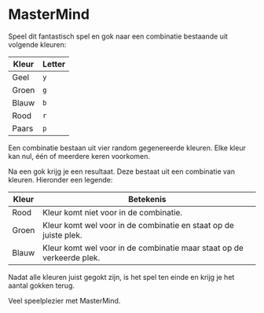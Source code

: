 # MasterMind

Speel dit fantastisch spel en gok naar een combinatie bestaande uit volgende kleuren:

| Kleur     | Letter |
| --------- | ------ |
| Geel      | `y`    |
| Groen     | `g`    |
| Blauw     | `b`    |
| Rood      | `r`    |
| Paars     | `p`    |

Een combinatie bestaan uit vier random gegenereerde kleuren. Elke kleur kan nul, één of meerdere keren voorkomen.

Na een gok krijg je een resultaat. Deze bestaat uit een combinatie van kleuren. Hieronder een legende:

| Kleur    | Betekenis                                                             |
| -------- | --------------------------------------------------------------------- |
| Rood     | Kleur komt niet voor in de combinatie.                                |
| Groen    | Kleur komt wel voor in de combinatie en staat op de juiste plek.      |
| Blauw    | Kleur komt wel voor in de combinatie maar staat op de verkeerde plek. |

Nadat alle kleuren juist gegokt zijn, is het spel ten einde en krijg je het aantal gokken terug.

Veel speelplezier met MasterMind.